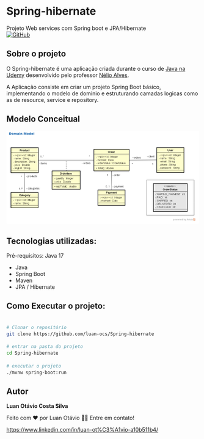 # Spring-hibernate
Projeto Web services com Spring boot e JPA/Hibernate <br />
[![GitHub](https://img.shields.io/github/license/luan-ocs/Spring-hibernate?=plastic)](https://github.com/luan-ocs/Spring-hibernate/blob/main/licence)

## Sobre o projeto

O Spring-hibernate é uma aplicação criada durante o curso de [Java na Udemy](https://www.udemy.com/course-dashboard-redirect/?course_id=1701388) desenvolvido pelo professor [Nélio Alves](https://devsuperior.com.br/).

A Aplicação consiste em criar um projeto Spring Boot básico, implementando o modelo de dominio e estruturando camadas logicas como as de resource, service e repository.


## Modelo Conceitual
![Modelo conceitual](https://github.com/luan-ocs/Spring-hibernate/blob/main/assets/ModeloConceitual.png)

## Tecnologias utilizadas: 
Pré-requisitos: Java 17

- Java
- Spring Boot
- Maven 
- JPA / Hibernate

## Como Executar o projeto: 

```bash 

# Clonar o repositório
git clone https://github.com/luan-ocs/Spring-hibernate

# entrar na pasta do projeto
cd Spring-hibernate

# executar o projeto
./mvnw spring-boot:run

```

## Autor

 <b>Luan Otávio Costa Silva</b>
 
 Feito com ❤️ por Luan Otávio 👋🏽 Entre em contato!
 
https://www.linkedin.com/in/luan-ot%C3%A1vio-a10b511b4/
